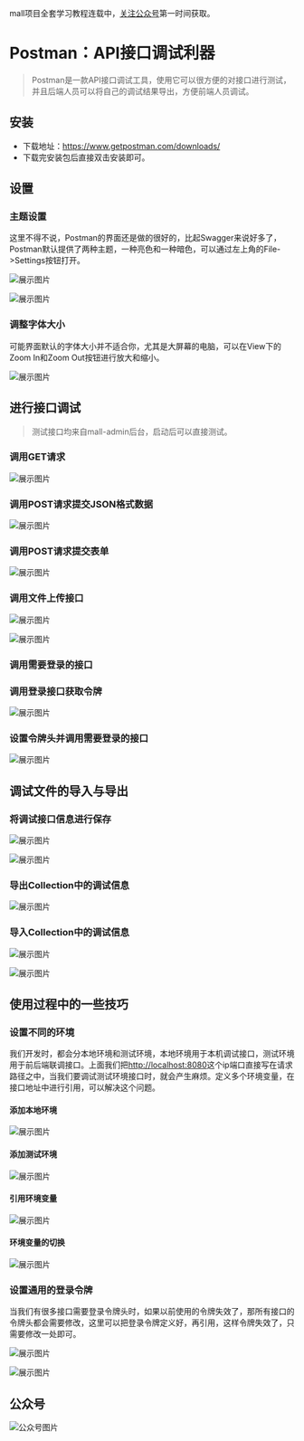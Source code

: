 mall项目全套学习教程连载中，[关注公众号](#公众号)第一时间获取。

# Postman：API接口调试利器

> Postman是一款API接口调试工具，使用它可以很方便的对接口进行测试，并且后端人员可以将自己的调试结果导出，方便前端人员调试。

## 安装

- 下载地址：https://www.getpostman.com/downloads/
- 下载完安装包后直接双击安装即可。

## 设置

### 主题设置

这里不得不说，Postman的界面还是做的很好的，比起Swagger来说好多了，Postman默认提供了两种主题，一种亮色和一种暗色，可以通过左上角的File->Settings按钮打开。

![展示图片](../images/postman_screen_01.png)

![展示图片](../images/postman_screen_02.png)

### 调整字体大小

可能界面默认的字体大小并不适合你，尤其是大屏幕的电脑，可以在View下的Zoom In和Zoom Out按钮进行放大和缩小。

![展示图片](../images/postman_screen_03.png)

## 进行接口调试

> 测试接口均来自mall-admin后台，启动后可以直接测试。

### 调用GET请求

![展示图片](../images/postman_screen_04.png)

### 调用POST请求提交JSON格式数据

![展示图片](../images/postman_screen_05.png)

### 调用POST请求提交表单

![展示图片](../images/postman_screen_06.png)

### 调用文件上传接口

![展示图片](../images/postman_screen_07.png)

![展示图片](../images/postman_screen_08.png)

### 调用需要登录的接口

### 调用登录接口获取令牌

![展示图片](../images/postman_screen_09.png)

### 设置令牌头并调用需要登录的接口

![展示图片](../images/postman_screen_10.png)

## 调试文件的导入与导出

### 将调试接口信息进行保存

![展示图片](../images/postman_screen_11.png)

![展示图片](../images/postman_screen_12.png)

### 导出Collection中的调试信息

![展示图片](../images/postman_screen_17.png)

### 导入Collection中的调试信息

![展示图片](../images/postman_screen_18.png)

![展示图片](../images/postman_screen_19.png)

## 使用过程中的一些技巧

### 设置不同的环境
我们开发时，都会分本地环境和测试环境，本地环境用于本机调试接口，测试环境用于前后端联调接口。上面我们把[http://localhost:8080](http://localhost:8080)这个ip端口直接写在请求路径之中，当我们要调试测试环境接口时，就会产生麻烦。定义多个环境变量，在接口地址中进行引用，可以解决这个问题。

#### 添加本地环境

![展示图片](../images/postman_screen_13.png)

#### 添加测试环境

![展示图片](../images/postman_screen_14.png)

#### 引用环境变量

![展示图片](../images/postman_screen_15.png)

#### 环境变量的切换

![展示图片](../images/postman_screen_16.png)

### 设置通用的登录令牌

当我们有很多接口需要登录令牌头时，如果以前使用的令牌失效了，那所有接口的令牌头都会需要修改，这里可以把登录令牌定义好，再引用，这样令牌失效了，只需要修改一处即可。

![展示图片](../images/postman_screen_20.png)

![展示图片](../images/postman_screen_21.png)

## 公众号

![公众号图片](http://macro-oss.oss-cn-shenzhen.aliyuncs.com/mall/banner/qrcode_for_macrozheng_258.jpg)

